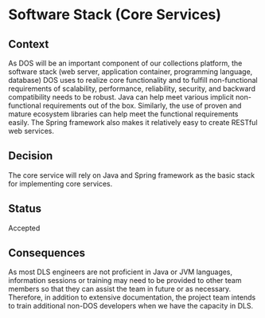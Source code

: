 # Software Stack (Core Services)

## Context

As DOS will be an important component of our collections platform,
the software stack (web server, application container, programming language, database)
DOS uses to realize core functionality and to fulfill non-functional requirements 
of scalability, performance, reliability, security, and backward compatibility needs to be robust. Java can help meet various implicit non-functional requirements out of the box. Similarly, the use of proven and
mature ecosystem libraries can help meet the functional requirements easily. The Spring 
framework also makes it relatively easy to create RESTful web services.

## Decision

The core service will rely on Java and Spring framework as the basic stack for implementing core services. 
 

## Status

Accepted

## Consequences

As most DLS engineers are not proficient in Java or JVM languages, information sessions or training may need to be provided to other team members so that they can assist the team in future or as necessary.  Therefore, in addition to extensive documentation, the project team intends to train additional non-DOS developers when we have the capacity in DLS.